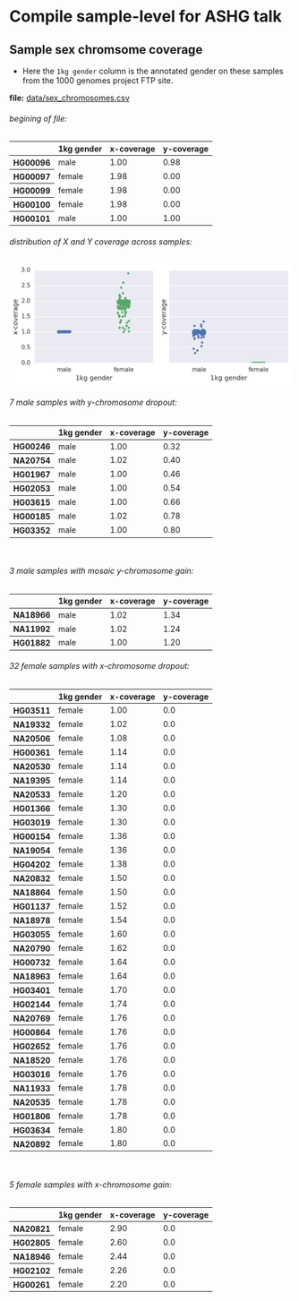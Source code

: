 # Compile sample-level for ASHG talk

## Sample sex chromsome coverage

* Here the `1kg gender` column is the annotated gender on these samples from the 1000 genomes project FTP site. 

__file:__ [data/sex_chromosomes.csv](./data/sex_chromosomes.csv])


<h6>begining of file: </h6>



<table border="0" class="dataframe">
  <thead>
    <tr style="text-align: right;">
      <th></th>
      <th>1kg gender</th>
      <th>x-coverage</th>
      <th>y-coverage</th>
    </tr>
  </thead>
  <tbody>
    <tr>
      <th>HG00096</th>
      <td>male</td>
      <td>1.00</td>
      <td>0.98</td>
    </tr>
    <tr>
      <th>HG00097</th>
      <td>female</td>
      <td>1.98</td>
      <td>0.00</td>
    </tr>
    <tr>
      <th>HG00099</th>
      <td>female</td>
      <td>1.98</td>
      <td>0.00</td>
    </tr>
    <tr>
      <th>HG00100</th>
      <td>female</td>
      <td>1.98</td>
      <td>0.00</td>
    </tr>
    <tr>
      <th>HG00101</th>
      <td>male</td>
      <td>1.00</td>
      <td>1.00</td>
    </tr>
  </tbody>
</table>



<h6>distribution of X and Y coverage across samples: </h6>



![png](plots/sex_chrom_overview_5_3.png)



<h6>7 male samples with y-chromosome dropout: </h6>



<table border="0" class="dataframe">
  <thead>
    <tr style="text-align: right;">
      <th></th>
      <th>1kg gender</th>
      <th>x-coverage</th>
      <th>y-coverage</th>
    </tr>
  </thead>
  <tbody>
    <tr>
      <th>HG00246</th>
      <td>male</td>
      <td>1.00</td>
      <td>0.32</td>
    </tr>
    <tr>
      <th>NA20754</th>
      <td>male</td>
      <td>1.02</td>
      <td>0.40</td>
    </tr>
    <tr>
      <th>HG01967</th>
      <td>male</td>
      <td>1.00</td>
      <td>0.46</td>
    </tr>
    <tr>
      <th>HG02053</th>
      <td>male</td>
      <td>1.00</td>
      <td>0.54</td>
    </tr>
    <tr>
      <th>HG03615</th>
      <td>male</td>
      <td>1.00</td>
      <td>0.66</td>
    </tr>
    <tr>
      <th>HG00185</th>
      <td>male</td>
      <td>1.02</td>
      <td>0.78</td>
    </tr>
    <tr>
      <th>HG03352</th>
      <td>male</td>
      <td>1.00</td>
      <td>0.80</td>
    </tr>
  </tbody>
</table>



<br />



<h6>3 male samples with mosaic y-chromosome gain: </h6>



<table border="0" class="dataframe">
  <thead>
    <tr style="text-align: right;">
      <th></th>
      <th>1kg gender</th>
      <th>x-coverage</th>
      <th>y-coverage</th>
    </tr>
  </thead>
  <tbody>
    <tr>
      <th>NA18966</th>
      <td>male</td>
      <td>1.02</td>
      <td>1.34</td>
    </tr>
    <tr>
      <th>NA11992</th>
      <td>male</td>
      <td>1.02</td>
      <td>1.24</td>
    </tr>
    <tr>
      <th>HG01882</th>
      <td>male</td>
      <td>1.00</td>
      <td>1.20</td>
    </tr>
  </tbody>
</table>



<h6>32 female samples with x-chromosome dropout: </h6>



<table border="0" class="dataframe">
  <thead>
    <tr style="text-align: right;">
      <th></th>
      <th>1kg gender</th>
      <th>x-coverage</th>
      <th>y-coverage</th>
    </tr>
  </thead>
  <tbody>
    <tr>
      <th>HG03511</th>
      <td>female</td>
      <td>1.00</td>
      <td>0.0</td>
    </tr>
    <tr>
      <th>NA19332</th>
      <td>female</td>
      <td>1.02</td>
      <td>0.0</td>
    </tr>
    <tr>
      <th>NA20506</th>
      <td>female</td>
      <td>1.08</td>
      <td>0.0</td>
    </tr>
    <tr>
      <th>HG00361</th>
      <td>female</td>
      <td>1.14</td>
      <td>0.0</td>
    </tr>
    <tr>
      <th>NA20530</th>
      <td>female</td>
      <td>1.14</td>
      <td>0.0</td>
    </tr>
    <tr>
      <th>NA19395</th>
      <td>female</td>
      <td>1.14</td>
      <td>0.0</td>
    </tr>
    <tr>
      <th>NA20533</th>
      <td>female</td>
      <td>1.20</td>
      <td>0.0</td>
    </tr>
    <tr>
      <th>HG01366</th>
      <td>female</td>
      <td>1.30</td>
      <td>0.0</td>
    </tr>
    <tr>
      <th>HG03019</th>
      <td>female</td>
      <td>1.30</td>
      <td>0.0</td>
    </tr>
    <tr>
      <th>HG00154</th>
      <td>female</td>
      <td>1.36</td>
      <td>0.0</td>
    </tr>
    <tr>
      <th>NA19054</th>
      <td>female</td>
      <td>1.36</td>
      <td>0.0</td>
    </tr>
    <tr>
      <th>HG04202</th>
      <td>female</td>
      <td>1.38</td>
      <td>0.0</td>
    </tr>
    <tr>
      <th>NA20832</th>
      <td>female</td>
      <td>1.50</td>
      <td>0.0</td>
    </tr>
    <tr>
      <th>NA18864</th>
      <td>female</td>
      <td>1.50</td>
      <td>0.0</td>
    </tr>
    <tr>
      <th>HG01137</th>
      <td>female</td>
      <td>1.52</td>
      <td>0.0</td>
    </tr>
    <tr>
      <th>NA18978</th>
      <td>female</td>
      <td>1.54</td>
      <td>0.0</td>
    </tr>
    <tr>
      <th>HG03055</th>
      <td>female</td>
      <td>1.60</td>
      <td>0.0</td>
    </tr>
    <tr>
      <th>NA20790</th>
      <td>female</td>
      <td>1.62</td>
      <td>0.0</td>
    </tr>
    <tr>
      <th>HG00732</th>
      <td>female</td>
      <td>1.64</td>
      <td>0.0</td>
    </tr>
    <tr>
      <th>NA18963</th>
      <td>female</td>
      <td>1.64</td>
      <td>0.0</td>
    </tr>
    <tr>
      <th>HG03401</th>
      <td>female</td>
      <td>1.70</td>
      <td>0.0</td>
    </tr>
    <tr>
      <th>HG02144</th>
      <td>female</td>
      <td>1.74</td>
      <td>0.0</td>
    </tr>
    <tr>
      <th>NA20769</th>
      <td>female</td>
      <td>1.76</td>
      <td>0.0</td>
    </tr>
    <tr>
      <th>HG00864</th>
      <td>female</td>
      <td>1.76</td>
      <td>0.0</td>
    </tr>
    <tr>
      <th>HG02652</th>
      <td>female</td>
      <td>1.76</td>
      <td>0.0</td>
    </tr>
    <tr>
      <th>NA18520</th>
      <td>female</td>
      <td>1.76</td>
      <td>0.0</td>
    </tr>
    <tr>
      <th>HG03016</th>
      <td>female</td>
      <td>1.76</td>
      <td>0.0</td>
    </tr>
    <tr>
      <th>NA11933</th>
      <td>female</td>
      <td>1.78</td>
      <td>0.0</td>
    </tr>
    <tr>
      <th>NA20535</th>
      <td>female</td>
      <td>1.78</td>
      <td>0.0</td>
    </tr>
    <tr>
      <th>HG01806</th>
      <td>female</td>
      <td>1.78</td>
      <td>0.0</td>
    </tr>
    <tr>
      <th>HG03634</th>
      <td>female</td>
      <td>1.80</td>
      <td>0.0</td>
    </tr>
    <tr>
      <th>NA20892</th>
      <td>female</td>
      <td>1.80</td>
      <td>0.0</td>
    </tr>
  </tbody>
</table>



<br />



<h6>5 female samples with x-chromosome gain: </h6>



<table border="0" class="dataframe">
  <thead>
    <tr style="text-align: right;">
      <th></th>
      <th>1kg gender</th>
      <th>x-coverage</th>
      <th>y-coverage</th>
    </tr>
  </thead>
  <tbody>
    <tr>
      <th>NA20821</th>
      <td>female</td>
      <td>2.90</td>
      <td>0.0</td>
    </tr>
    <tr>
      <th>HG02805</th>
      <td>female</td>
      <td>2.60</td>
      <td>0.0</td>
    </tr>
    <tr>
      <th>NA18946</th>
      <td>female</td>
      <td>2.44</td>
      <td>0.0</td>
    </tr>
    <tr>
      <th>HG02102</th>
      <td>female</td>
      <td>2.26</td>
      <td>0.0</td>
    </tr>
    <tr>
      <th>HG00261</th>
      <td>female</td>
      <td>2.20</td>
      <td>0.0</td>
    </tr>
  </tbody>
</table>

